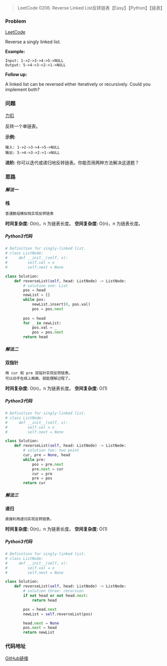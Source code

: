 > LeetCode 0206. Reverse Linked List反转链表【Easy】【Python】【链表】

### Problem

[LeetCode](https://leetcode.com/problems/reverse-linked-list/)

Reverse a singly linked list.

**Example:**

```
Input: 1->2->3->4->5->NULL
Output: 5->4->3->2->1->NULL
```

**Follow up:**

A linked list can be reversed either iteratively or recursively. Could you implement both?

### 问题

[力扣](https://leetcode-cn.com/problems/reverse-linked-list/)

反转一个单链表。

**示例:**

```
输入: 1->2->3->4->5->NULL
输出: 5->4->3->2->1->NULL
```

**进阶:**
你可以迭代或递归地反转链表。你能否用两种方法解决这道题？

### 思路

##### 解法一

**栈**

```
普通数组模拟栈实现反转链表
```

**时间复杂度:** O(n)，n 为链表长度。
**空间复杂度:** O(n)，n 为链表长度。

##### Python3代码

```python
# Definition for singly-linked list.
# class ListNode:
#     def __init__(self, x):
#         self.val = x
#         self.next = None

class Solution:
    def reverseList(self, head: ListNode) -> ListNode:
        # solution one: List
        pos = head
        newList = []
        while pos:
            newList.insert(0, pos.val)
            pos = pos.next
        
        pos = head
        for _ in newList:
            pos.val = _
            pos = pos.next
        return head
```

##### 解法二

**双指针**

```
用 cur 和 pre 双指针实现反转链表。
可以动手在纸上画画，就能理解过程了。
```

**时间复杂度:** O(n)，n 为链表长度。
**空间复杂度:** O(1)

##### Python3代码

```python
# Definition for singly-linked list.
# class ListNode:
#     def __init__(self, x):
#         self.val = x
#         self.next = None

class Solution:
    def reverseList(self, head: ListNode) -> ListNode:
        # solution two: two point
        cur, pre = None, head
        while pre:
            pos = pre.next
            pre.next = cur
            cur = pre
            pre = pos
        return cur
```

##### 解法三

**递归**

```
直接利用递归实现反转链表。
```

**时间复杂度:** O(n)，n 为链表长度。
**空间复杂度:** O(1)

##### Python3代码

```python
# Definition for singly-linked list.
# class ListNode:
#     def __init__(self, x):
#         self.val = x
#         self.next = None

class Solution:
    def reverseList(self, head: ListNode) -> ListNode:
        # solution three: recursion
        if not head or not head.next:
            return head

        pos = head.next
        newList = self.reverseList(pos)

        head.next = None
        pos.next = head
        return newList
```

### 代码地址

[GitHub链接](https://github.com/Wonz5130/LeetCode-Solutions/blob/master/solutions/0206-Reverse-Linked-List/0206.py)